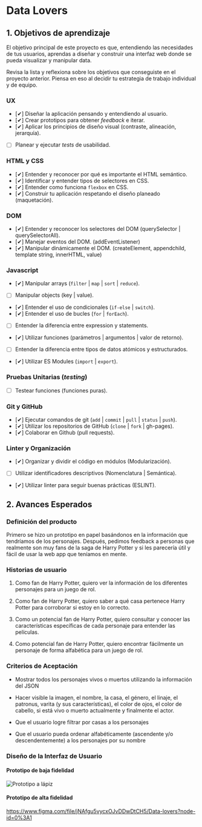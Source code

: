 # Data Lovers

## 1. Objetivos de aprendizaje

El objetivo principal de este proyecto es que, entendiendo las necesidades de
tus usuarios, aprendas a diseñar y construir una interfaz web donde se pueda
visualizar y manipular data.

Revisa la lista y reflexiona sobre los objetivos que conseguiste en el
proyecto anterior. Piensa en eso al decidir tu estrategia de trabajo individual
y de equipo.

### UX

- [✔] Diseñar la aplicación pensando y entendiendo al usuario.
- [✔] Crear prototipos para obtener _feedback_ e iterar.
- [✔] Aplicar los principios de diseño visual (contraste, alineación, jerarquía).
- [ ] Planear y ejecutar _tests_ de usabilidad.

### HTML y CSS

- [✔] Entender y reconocer por qué es importante el HTML semántico.
- [✔] Identificar y entender tipos de selectores en CSS.
- [✔] Entender como funciona `flexbox` en CSS.
- [✔] Construir tu aplicación respetando el diseño planeado (maquetación).

### DOM

- [✔] Entender y reconocer los selectores del DOM (querySelector | querySelectorAll).
- [✔] Manejar eventos del DOM. (addEventListener)
- [✔] Manipular dinámicamente el DOM. (createElement, appendchild, template string, innerHTML, value)

### Javascript

- [✔] Manipular arrays (`filter` | `map` | `sort` | `reduce`).
- [ ] Manipular objects (key | value).
- [✔] Entender el uso de condicionales (`if-else` | `switch`).
- [✔] Entender el uso de bucles (`for` | `forEach`).
- [ ] Entender la diferencia entre expression y statements.
- [✔] Utilizar funciones (parámetros | argumentos | valor de retorno).
- [ ] Entender la diferencia entre tipos de datos atómicos y estructurados.
- [✔] Utilizar ES Modules (`import` | `export`).

### Pruebas Unitarias (_testing_)
- [ ] Testear funciones (funciones puras).

### Git y GitHub
- [✔] Ejecutar comandos de git (`add` | `commit` | `pull` | `status` | `push`).
- [✔] Utilizar los repositorios de GitHub (`clone` | `fork` | gh-pages).
- [✔] Colaborar en Github (pull requests).

### Linter y Organización
- [✔] Organizar y dividir el código en módulos (Modularización).
- [ ] Utilizar identificadores descriptivos (Nomenclatura | Semántica).
- [✔] Utilizar linter para seguir buenas prácticas (ESLINT).

## 2. Avances Esperados


### Definición del producto

Primero se hizo un prototipo en papel basándonos en la información que tendríamos
 de los personajes. Después, pedimos feedback a personas que realmente son muy
 fans de la saga de Harry Potter y si les parecería útil y fácil de usar la web
 app que teníamos en mente.

### Historias de usuario

1. Como fan de Harry Potter, quiero ver la información de los diferentes personajes
para un juego de rol.

2. Como fan de Harry Potter, quiero saber a qué casa pertenece Harry Potter para
corroborar si estoy en lo correcto.

3. Como un potencial fan de Harry Potter, quiero consultar y conocer las
características específicas de cada personaje para entender las películas.

4. Como potencial fan de Harry Potter, quiero encontrar fácilmente un personaje
de forma alfabética para un juego de rol.

### Criterios de Aceptación

- Mostrar todos los personajes vivos o muertos utilizando la información del
JSON

- Hacer visible la imagen, el nombre, la casa, el género, el linaje, el patronus,
varita (y sus características), el color de ojos, el color de cabello, si está
vivo o muerto actualmente y finalmente el actor.

- Que el usuario logre filtrar por casas a los personajes

- Que el usuario pueda ordenar alfabéticamente (ascendente y/o descendentemente)
a los personajes por su nombre

### Diseño de la Interfaz de Usuario

#### Prototipo de baja fidelidad

![Prototipo a lápiz](https://github.com/reggieraccoon/GDL004-data-lovers/blob/master/photo_2019-11-28_09-36-54.jpg)

#### Prototipo de alta fidelidad

https://www.figma.com/file/jNAfgu5vycxOJvDDwDtCH5/Data-lovers?node-id=0%3A1
